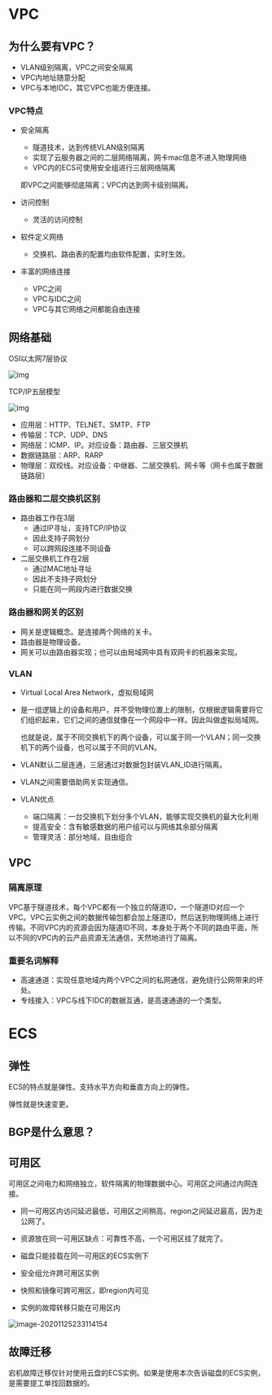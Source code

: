 

# VPC

## 为什么要有VPC？

- VLAN级别隔离，VPC之间安全隔离
- VPC内地址随意分配
- VPC与本地IDC，其它VPC也能方便连接。

### VPC特点

- 安全隔离

  - 隧道技术，达到传统VLAN级别隔离
  - 实现了云服务器之间的二层网络隔离，网卡mac信息不进入物理网络
  - VPC内的ECS可使用安全组进行三层网络隔离

  即VPC之间能够彻底隔离；VPC内达到网卡级别隔离。

- 访问控制

  - 灵活的访问控制

- 软件定义网络

  - 交换机、路由表的配置均由软件配置，实时生效。

- 丰富的网络连接

  - VPC之间
  - VPC与IDC之间
  - VPC与其它网络之间都能自由连接

## 网络基础

OSI以太网7层协议

![img](https://images2015.cnblogs.com/blog/705728/201604/705728-20160424234824085-667046040.png)

TCP/IP五层模型

![img](https://images2015.cnblogs.com/blog/705728/201604/705728-20160424234826351-1957282396.png)

- 应用层：HTTP、TELNET、SMTP、FTP
- 传输层：TCP、UDP、DNS
- 网络层：ICMP、IP。对应设备：路由器、三层交换机
- 数据链路层：ARP、RARP
- 物理层：双绞线。对应设备：中继器、二层交换机、网卡等（网卡也属于数据链路层）

### 路由器和二层交换机区别

- 路由器工作在3层
  - 通过IP寻址，支持TCP/IP协议
  - 因此支持子网划分
  - 可以跨网段连接不同设备
- 二层交换机工作在2层
  - 通过MAC地址寻址
  - 因此不支持子网划分
  - 只能在同一网段内进行数据交换

### 路由器和网关的区别

- 网关是逻辑概念。是连接两个网络的关卡。
- 路由器是物理设备。
- 网关可以由路由器实现；也可以由局域网中具有双网卡的机器来实现。

### VLAN

- Virtual Local Area Network，虚拟局域网

- 是一组逻辑上的设备和用户，并不受物理位置上的限制，仅根据逻辑需要将它们组织起来，它们之间的通信就像在一个网段中一样。因此叫做虚拟局域网。

  也就是说，属于不同交换机下的两个设备，可以属于同一个VLAN；同一交换机下的两个设备，也可以属于不同的VLAN。

- VLAN默认二层连通，三层通过对数据包封装VLAN_ID进行隔离。

- VLAN之间需要借助网关实现通信。

- VLAN优点

  - 端口隔离：一台交换机下划分多个VLAN，能够实现交换机的最大化利用
  - 提高安全：含有敏感数据的用户组可以与网络其余部分隔离
  - 管理灵活：部分地域，自由组合

## VPC

### 隔离原理

VPC基于隧道技术，每个VPC都有一个独立的隧道ID，一个隧道ID对应一个VPC。VPC云实例之间的数据传输包都会加上隧道ID，然后送到物理网络上进行传输。不同VPC内的资源会因为隧道ID不同，本身处于两个不同的路由平面，所以不同的VPC内的云产品资源无法通信，天然地进行了隔离。

### 重要名词解释

- 高速通道：实现任意地域内两个VPC之间的私网通信，避免绕行公网带来的坏处。
- 专线接入：VPC与线下IDC的数据互通，是高速通道的一个类型。

# ECS 

## 弹性

ECS的特点就是弹性。支持水平方向和垂直方向上的弹性。

弹性就是快速变更。

## BGP是什么意思？



## 可用区

可用区之间电力和网络独立，软件隔离的物理数据中心。可用区之间通过内网连接。

- 同一可用区内访问延迟最低，可用区之间稍高，region之间延迟最高，因为走公网了。

- 资源放在同一可用区缺点：可靠性不高，一个可用区挂了就完了。
- 磁盘只能挂载在同一可用区的ECS实例下
- 安全组允许跨可用区实例
- 快照和镜像可跨可用区，即region内可见
- 实例的故障转移只能在可用区内

![image-20201125233114154](D:\WorkSpace\notes-gd\notes\ACP学习.assets\image-20201125233114154.png)

## 故障迁移

宕机故障迁移仅针对使用云盘的ECS实例。如果是使用本次告诉磁盘的ECS实例，是需要提工单找回数据的。

